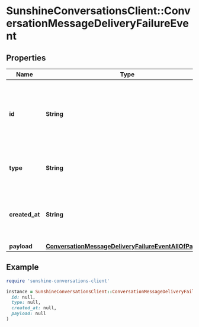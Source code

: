 # SunshineConversationsClient::ConversationMessageDeliveryFailureEvent

## Properties

| Name | Type | Description | Notes |
| ---- | ---- | ----------- | ----- |
| **id** | **String** | The unique ID of the event. May be used to ensure that an event is not processed twice in the case of a webhook that is re-tried due to an error or timeout. | [optional] |
| **type** | **String** | The type of the event. Will match one of the subscribed triggers for your [webhook](#operation/CreateWebhook). | [optional] |
| **created_at** | **String** | A timestamp signifying when the event was generated. Formatted as &#x60;YYYY-MM-DDThh:mm:ss.SSSZ&#x60;. | [optional] |
| **payload** | [**ConversationMessageDeliveryFailureEventAllOfPayload**](ConversationMessageDeliveryFailureEventAllOfPayload.md) |  | [optional] |

## Example

```ruby
require 'sunshine-conversations-client'

instance = SunshineConversationsClient::ConversationMessageDeliveryFailureEvent.new(
  id: null,
  type: null,
  created_at: null,
  payload: null
)
```

